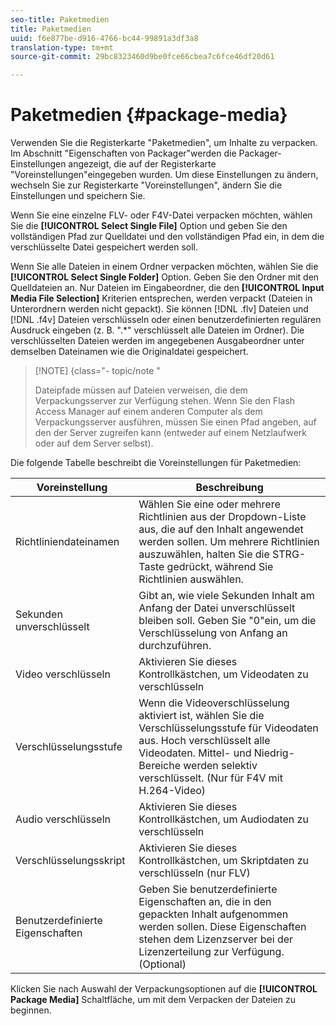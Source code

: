 ```yaml
---
seo-title: Paketmedien
title: Paketmedien
uuid: f6e877be-d916-4766-bc44-99891a3df3a8
translation-type: tm+mt
source-git-commit: 29bc8323460d9be0fce66cbea7c6fce46df20d61

---
```



# Paketmedien {#package-media}

Verwenden Sie die Registerkarte &quot;Paketmedien&quot;, um Inhalte zu verpacken. Im Abschnitt &quot;Eigenschaften von Packager&quot;werden die Packager-Einstellungen angezeigt, die auf der Registerkarte &quot;Voreinstellungen&quot;eingegeben wurden. Um diese Einstellungen zu ändern, wechseln Sie zur Registerkarte &quot;Voreinstellungen&quot;, ändern Sie die Einstellungen und speichern Sie.

Wenn Sie eine einzelne FLV- oder F4V-Datei verpacken möchten, wählen Sie die **[!UICONTROL Select Single File]** Option und geben Sie den vollständigen Pfad zur Quelldatei und den vollständigen Pfad ein, in dem die verschlüsselte Datei gespeichert werden soll.

Wenn Sie alle Dateien in einem Ordner verpacken möchten, wählen Sie die **[!UICONTROL Select Single Folder]** Option. Geben Sie den Ordner mit den Quelldateien an. Nur Dateien im Eingabeordner, die den **[!UICONTROL Input Media File Selection]** Kriterien entsprechen, werden verpackt (Dateien in Unterordnern werden nicht gepackt). Sie können [!DNL .flv] Dateien und [!DNL .f4v] Dateien verschlüsseln oder einen benutzerdefinierten regulären Ausdruck eingeben (z. B. &quot;.*&quot; verschlüsselt alle Dateien im Ordner). Die verschlüsselten Dateien werden im angegebenen Ausgabeordner unter demselben Dateinamen wie die Originaldatei gespeichert.

>[!NOTE] {class=&quot;- topic/note &quot;
>
>Dateipfade müssen auf Dateien verweisen, die dem Verpackungsserver zur Verfügung stehen. Wenn Sie den Flash Access Manager auf einem anderen Computer als dem Verpackungsserver ausführen, müssen Sie einen Pfad angeben, auf den der Server zugreifen kann (entweder auf einem Netzlaufwerk oder auf dem Server selbst).

Die folgende Tabelle beschreibt die Voreinstellungen für Paketmedien:

| Voreinstellung | Beschreibung |
|---|---|
| Richtliniendateinamen | Wählen Sie eine oder mehrere Richtlinien aus der Dropdown-Liste aus, die auf den Inhalt angewendet werden sollen. Um mehrere Richtlinien auszuwählen, halten Sie die STRG-Taste gedrückt, während Sie Richtlinien auswählen. |
| Sekunden unverschlüsselt | Gibt an, wie viele Sekunden Inhalt am Anfang der Datei unverschlüsselt bleiben soll. Geben Sie &quot;0&quot;ein, um die Verschlüsselung von Anfang an durchzuführen. |
| Video verschlüsseln | Aktivieren Sie dieses Kontrollkästchen, um Videodaten zu verschlüsseln |
| Verschlüsselungsstufe | Wenn die Videoverschlüsselung aktiviert ist, wählen Sie die Verschlüsselungsstufe für Videodaten aus. Hoch verschlüsselt alle Videodaten. Mittel- und Niedrig-Bereiche werden selektiv verschlüsselt. (Nur für F4V mit H.264-Video) |
| Audio verschlüsseln | Aktivieren Sie dieses Kontrollkästchen, um Audiodaten zu verschlüsseln |
| Verschlüsselungsskript | Aktivieren Sie dieses Kontrollkästchen, um Skriptdaten zu verschlüsseln (nur FLV) |
| Benutzerdefinierte Eigenschaften | Geben Sie benutzerdefinierte Eigenschaften an, die in den gepackten Inhalt aufgenommen werden sollen. Diese Eigenschaften stehen dem Lizenzserver bei der Lizenzerteilung zur Verfügung. (Optional) |

Klicken Sie nach Auswahl der Verpackungsoptionen auf die **[!UICONTROL Package Media]** Schaltfläche, um mit dem Verpacken der Dateien zu beginnen.
